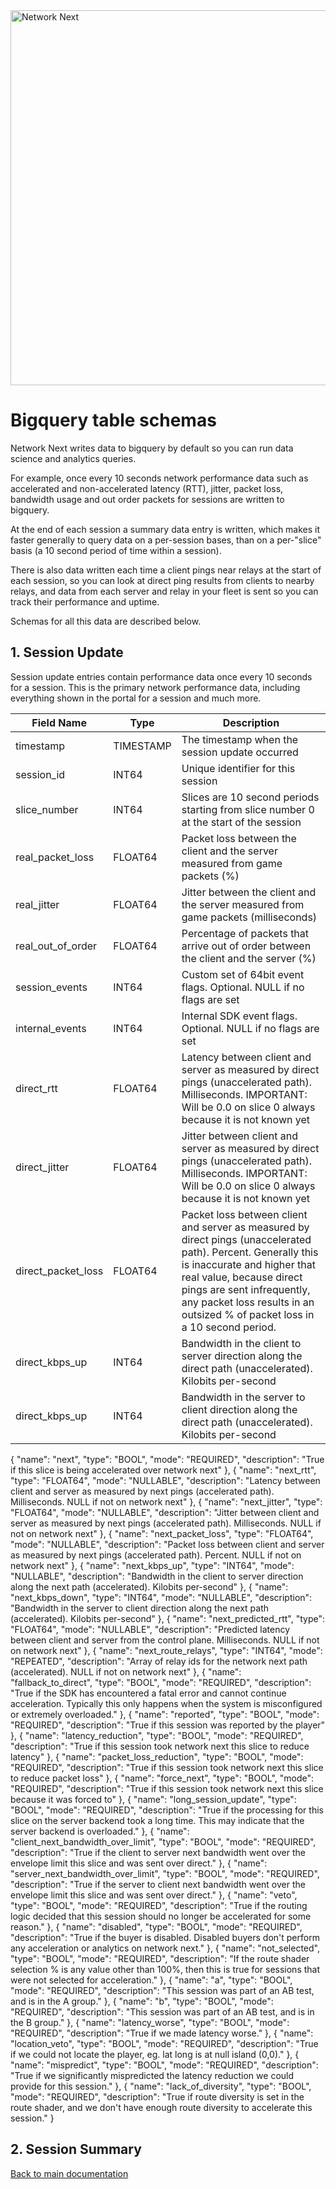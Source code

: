 <img src="https://static.wixstatic.com/media/799fd4_0512b6edaeea4017a35613b4c0e9fc0b~mv2.jpg/v1/fill/w_1200,h_140,al_c,q_80,usm_0.66_1.00_0.01/networknext_logo_colour_black_RGB_tightc.jpg" alt="Network Next" width="600"/>

<br>

# Bigquery table schemas

Network Next writes data to bigquery by default so you can run data science and analytics queries.
 
For example, once every 10 seconds network performance data such as accelerated and non-accelerated latency (RTT), jitter, packet loss, bandwidth usage and out order packets for sessions are written to bigquery. 

At the end of each session a summary data entry is written, which makes it faster generally to query data on a per-session bases, than on a per-"slice" basis (a 10 second period of time within a session).

There is also data written each time a client pings near relays at the start of each session, so you can look at direct ping results from clients to nearby relays, and data from each server and relay in your fleet is sent so you can track their performance and uptime.

Schemas for all this data are described below.

## 1. Session Update

Session update entries contain performance data once every 10 seconds for a session. This is the primary network performance data, including everything shown in the portal for a session and much more.

| Field Name | Type | Description |
| ------------- | ------------- | ------------- |
| timestamp | TIMESTAMP | The timestamp when the session update occurred |
| session_id | INT64 | Unique identifier for this session |
| slice_number | INT64 | Slices are 10 second periods starting from slice number 0 at the start of the session |
| real_packet_loss | FLOAT64 | Packet loss between the client and the server measured from game packets (%) |
| real_jitter | FLOAT64 | Jitter between the client and the server measured from game packets (milliseconds) |
| real_out_of_order | FLOAT64 | Percentage of packets that arrive out of order between the client and the server (%) |
| session_events | INT64 | Custom set of 64bit event flags. Optional. NULL if no flags are set |
| internal_events | INT64 | Internal SDK event flags. Optional. NULL if no flags are set |
| direct_rtt | FLOAT64 | Latency between client and server as measured by direct pings (unaccelerated path). Milliseconds. IMPORTANT: Will be 0.0 on slice 0 always because it is not known yet |
| direct_jitter | FLOAT64 | Jitter between client and server as measured by direct pings (unaccelerated path). Milliseconds. IMPORTANT: Will be 0.0 on slice 0 always because it is not known yet |
| direct_packet_loss | FLOAT64 | Packet loss between client and server as measured by direct pings (unaccelerated path). Percent. Generally this is inaccurate and higher that real value, because direct pings are sent infrequently, any packet loss results in an outsized % of packet loss in a 10 second period. |
| direct_kbps_up | INT64 | Bandwidth in the client to server direction along the direct path (unaccelerated). Kilobits per-second |
| direct_kbps_up | INT64 | Bandwidth in the server to client direction along the direct path (unaccelerated). Kilobits per-second |
  
  {
    "name": "next",
    "type": "BOOL",
    "mode": "REQUIRED",
    "description": "True if this slice is being accelerated over network next"
  },
  {
    "name": "next_rtt",
    "type": "FLOAT64",
    "mode": "NULLABLE",
    "description": "Latency between client and server as measured by next pings (accelerated path). Milliseconds. NULL if not on network next"
  },
  {
    "name": "next_jitter",
    "type": "FLOAT64",
    "mode": "NULLABLE",
    "description": "Jitter between client and server as measured by next pings (accelerated path). Milliseconds. NULL if not on network next"
  },
  {
    "name": "next_packet_loss",
    "type": "FLOAT64",
    "mode": "NULLABLE",
    "description": "Packet loss between client and server as measured by next pings (accelerated path). Percent. NULL if not on network next"
  },
  {
    "name": "next_kbps_up",
    "type": "INT64",
    "mode": "NULLABLE",
    "description": "Bandwidth in the client to server direction along the next path (accelerated). Kilobits per-second"
  },
  {
    "name": "next_kbps_down",
    "type": "INT64",
    "mode": "NULLABLE",
    "description": "Bandwidth in the server to client direction along the next path (accelerated). Kilobits per-second"
  },
  {
    "name": "next_predicted_rtt",
    "type": "FLOAT64",
    "mode": "NULLABLE",
    "description": "Predicted latency between client and server from the control plane. Milliseconds. NULL if not on network next"
  },
  {
    "name": "next_route_relays",
    "type": "INT64",
    "mode": "REPEATED",
    "description": "Array of relay ids for the network next path (accelerated). NULL if not on network next"
  },
  {
    "name": "fallback_to_direct",
    "type": "BOOL",
    "mode": "REQUIRED",
    "description": "True if the SDK has encountered a fatal error and cannot continue acceleration. Typically this only happens when the system is misconfigured or extremely overloaded."
  },
  {
    "name": "reported",
    "type": "BOOL",
    "mode": "REQUIRED",
    "description": "True if this session was reported by the player"
  },
  {
    "name": "latency_reduction",
    "type": "BOOL",
    "mode": "REQUIRED",
    "description": "True if this session took network next this slice to reduce latency"
  },
  {
    "name": "packet_loss_reduction",
    "type": "BOOL",
    "mode": "REQUIRED",
    "description": "True if this session took network next this slice to reduce packet loss"
  },
  {
    "name": "force_next",
    "type": "BOOL",
    "mode": "REQUIRED",
    "description": "True if this session took network next this slice because it was forced to"
  },
  {
    "name": "long_session_update",
    "type": "BOOL",
    "mode": "REQUIRED",
    "description": "True if the processing for this slice on the server backend took a long time. This may indicate that the server backend is overloaded."
  },
  {
    "name": "client_next_bandwidth_over_limit",
    "type": "BOOL",
    "mode": "REQUIRED",
    "description": "True if the client to server next bandwidth went over the envelope limit this slice and was sent over direct."
  },
  {
    "name": "server_next_bandwidth_over_limit",
    "type": "BOOL",
    "mode": "REQUIRED",
    "description": "True if the server to client next bandwidth went over the envelope limit this slice and was sent over direct."
  },
  {
    "name": "veto",
    "type": "BOOL",
    "mode": "REQUIRED",
    "description": "True if the routing logic decided that this session should no longer be accelerated for some reason."
  },
  {
    "name": "disabled",
    "type": "BOOL",
    "mode": "REQUIRED",
    "description": "True if the buyer is disabled. Disabled buyers don't perform any acceleration or analytics on network next."
  },
  {
    "name": "not_selected",
    "type": "BOOL",
    "mode": "REQUIRED",
    "description": "If the route shader selection % is any value other than 100%, then this is true for sessions that were not selected for acceleration."
  },
  {
    "name": "a",
    "type": "BOOL",
    "mode": "REQUIRED",
    "description": "This session was part of an AB test, and is in the A group."
  },
  {
    "name": "b",
    "type": "BOOL",
    "mode": "REQUIRED",
    "description": "This session was part of an AB test, and is in the B group."
  },
  {
    "name": "latency_worse",
    "type": "BOOL",
    "mode": "REQUIRED",
    "description": "True if we made latency worse."
  },
  {
    "name": "location_veto",
    "type": "BOOL",
    "mode": "REQUIRED",
    "description": "True if we could not locate the player, eg. lat long is at null island (0,0)."
  },
  {
    "name": "mispredict",
    "type": "BOOL",
    "mode": "REQUIRED",
    "description": "True if we significantly mispredicted the latency reduction we could provide for this session."
  },
  {
    "name": "lack_of_diversity",
    "type": "BOOL",
    "mode": "REQUIRED",
    "description": "True if route diversity is set in the route shader, and we don't have enough route diversity to accelerate this session."
  }

## 2. Session Summary

[Back to main documentation](../README.md)
